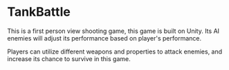 # TankBattle

This is a first person view shooting game, this game is built on Unity. Its AI enemies will 
adjust its performance based on player's performance. 

Players can utilize different weapons and properties to attack enemies, and increase its chance 
to survive in this game.
